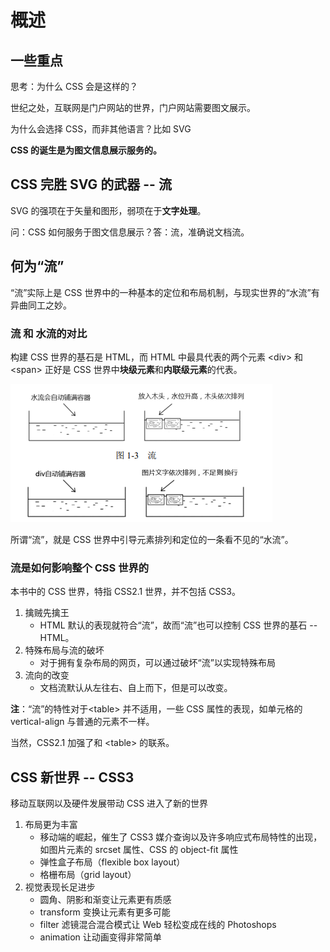 # 概述

## 一些重点

思考：为什么 CSS 会是这样的？

世纪之处，互联网是门户网站的世界，门户网站需要图文展示。

为什么会选择 CSS，而非其他语言？比如 SVG

**CSS 的诞生是为图文信息展示服务的。**

## CSS 完胜 SVG 的武器 -- 流

SVG 的强项在于矢量和图形，弱项在于**文字处理**。

问：CSS 如何服务于图文信息展示？答：流，准确说文档流。

## 何为“流”

“流”实际上是 CSS 世界中的一种基本的定位和布局机制，与现实世界的“水流”有异曲同工之妙。

### 流 和 水流的对比

构建 CSS 世界的基石是 HTML，而 HTML 中最具代表的两个元素 \<div> 和 \<span> 正好是 CSS 世界中**块级元素**和**内联级元素**的代表。

![流和水流的对比](images/00-流和水流的对比.png)

所谓“流”，就是 CSS 世界中引导元素排列和定位的一条看不见的“水流”。

### 流是如何影响整个 CSS 世界的

本书中的 CSS 世界，特指 CSS2.1 世界，并不包括 CSS3。

1. 擒贼先擒王
   - HTML 默认的表现就符合“流”，故而“流”也可以控制 CSS 世界的基石 -- HTML。
2. 特殊布局与流的破坏
   - 对于拥有复杂布局的网页，可以通过破坏“流”以实现特殊布局
3. 流向的改变
   - 文档流默认从左往右、自上而下，但是可以改变。

**注**：“流”的特性对于\<table> 并不适用，一些 CSS 属性的表现，如单元格的 vertical-align 与普通的元素不一样。

当然，CSS2.1 加强了和 \<table> 的联系。

## CSS 新世界 -- CSS3

移动互联网以及硬件发展带动 CSS 进入了新的世界

1. 布局更为丰富
   - 移动端的崛起，催生了 CSS3 媒介查询以及许多响应式布局特性的出现，如图片元素的 srcset 属性、CSS 的 object-fit 属性
   - 弹性盒子布局（flexible box layout）
   - 格栅布局（grid layout）
2. 视觉表现长足进步
   - 圆角、阴影和渐变让元素更有质感
   - transform 变换让元素有更多可能
   - filter 滤镜混合混合模式让 Web 轻松变成在线的 Photoshops
   - animation 让动画变得非常简单
